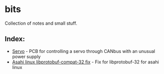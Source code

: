 # bits
Collection of notes and small stuff.

## Index:
 - [Servo](servo/) - PCB for controlling a servo through CANbus with an unusual power supply
 - [Asahi linux libprotobuf-compat-32 fix](fixes/protobuf-compat.md) - Fix for libprotobuf-32 for asahi linux
